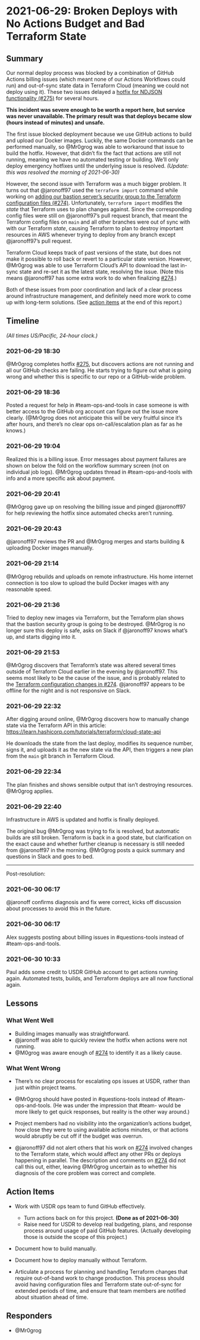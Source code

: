 # 2021-06-29: Broken Deploys with No Actions Budget and Bad Terraform State

## Summary

Our normal deploy process was blocked by a combination of GitHub Actions billing issues (which meant none of our Actions Workflows could run) and out-of-sync state data in Terraform Cloud (meaning we could not deploy using it). These two issues delayed a [hotfix for NDJSON functionality (#275)][issue-275] for several hours.

**This incident was severe enough to be worth a report here, but service was never unavailable. The primary result was that deploys became slow (hours instead of minutes) and unsafe.**

The first issue blocked deployment because we use GitHub actions to build and upload our Docker images. Luckily, the same Docker commands can be performed manually, so @Mr0grog was able to workaround that issue to build the hotfix. However, that didn’t fix the fact that actions are still not running, meaning we have no automated testing or building. We’ll only deploy emergency hotfixes until the underlying issue is resolved. *(Update: this was resolved the morning of 2021-06-30)*

However, the second issue with Terraform was a much bigger problem. It turns out that @jaronoff97 used the `terraform import` command while working on [adding our bastion server’s security group to the Terraform configuration files (#274)][issue-274]. Unfortunately, `terraform import` modifies the *state* that Terraform uses to plan changes against. Since the corresponding config files were still on @jaronoff97’s pull request branch, that meant the Terraform config files on `main` and all other branches were out of sync with with our Terraform *state*, causing Terraform to plan to destroy important resources in AWS whenever trying to deploy from any branch except @jaronoff97’s pull request.

Terraform Cloud keeps track of past versions of the state, but does not make it possible to roll back or revert to a particular state version. However, @Mr0grog was able to use Terraform Cloud’s API to download the last in-sync state and re-set it as the latest state, resolving the issue. (Note this means @jaronoff97 has some extra work to do when finalizing [#274][issue-274].)

Both of these issues from poor coordination and lack of a clear process around infrastructure management, and definitely need more work to come up with long-term solutions. (See [action items](#action-items) at the end of this report.)


## Timeline

*(All times US/Pacific, 24-hour clock.)*

### 2021-06-29 18:30

@Mr0grog completes hotfix [#275][issue-275], but discovers actions are not running and all our GitHub checks are failing. He starts trying to figure out what is going wrong and whether this is specific to our repo or a GitHub-wide problem.


### 2021-06-29 18:36

Posted a request for help in #team-ops-and-tools in case someone is with better access to the GitHub org account can figure out the issue more clearly. (@Mr0grog does not anticipate this will be very fruitful since it’s after hours, and there’s no clear ops on-call/escalation plan as far as he knows.)


### 2021-06-29 19:04

Realized this is a billing issue. Error messages about payment failures are shown on below the fold on the workflow summary screen (not on individual job logs). @Mr0grog updates thread in #team-ops-and-tools with info and a more specific ask about payment.


### 2021-06-29 20:41

@Mr0grog gave up on resolving the billing issue and pinged @jaronoff97 for help reviewing the hotfix since automated checks aren’t running.


### 2021-06-29 20:43

@jaronoff97 reviews the PR and @Mr0grog merges and starts building & uploading Docker images manually.


### 2021-06-29 21:14

@Mr0grog rebuilds and uploads on remote infrastructure. His home internet connection is too slow to upload the build Docker images with any reasonable speed.


### 2021-06-29 21:36

Tried to deploy new images via Terraform, but the Terraform plan shows that the bastion security group is going to be destroyed. @Mr0grog is no longer sure this deploy is safe, asks on Slack if @jaronoff97 knows what’s up, and starts digging into it.


### 2021-06-29 21:53

@Mr0grog discovers that Terraform’s state was altered several times outside of Terraform Cloud earlier in the evening by @jaronoff97. This seems most likely to be the cause of the issue, and is probably related to the [Terraform configuration changes in #274][issue-274]. @jaronoff97 appears to be offline for the night and is not responsive on Slack.


### 2021-06-29 22:32

After digging around online, @Mr0grog discovers how to manually change state via the Terraform API in this article: https://learn.hashicorp.com/tutorials/terraform/cloud-state-api

He downloads the state from the last deploy, modifies its sequence number, signs it, and uploads it as the new state via the API, then triggers a new plan from the `main` git branch in Terraform Cloud.


### 2021-06-29 22:34

The plan finishes and shows sensible output that isn’t destroying resources. @Mr0grog applies.


### 2021-06-29 22:40

Infrastructure in AWS is updated and hotfix is finally deployed.

The original bug @Mr0grog was trying to fix is resolved, but automatic builds are still broken. Terraform is back in a good state, but clarification on the exact cause and whether further cleanup is necessary is still needed from @jaronoff97 in the morning. @Mr0grog posts a quick summary and questions in Slack and goes to bed.

---

Post-resolution:

### 2021-06-30 06:17

@jaronoff confirms diagnosis and fix were correct, kicks off discussion about processes to avoid this in the future.


### 2021-06-30 06:17

Alex suggests posting about billing issues in #questions-tools instead of #team-ops-and-tools.


### 2021-06-30 10:33

Paul adds some credit to USDR GitHub account to get actions running again. Automated tests, builds, and Terraform deploys are all now functional again.


## Lessons

### What Went Well

- Building images manually was straightforward.
- @jaronoff was able to quickly review the hotfix when actions were not running.
- @M0grog was aware enough of [#274][issue-274] to identify it as a likely cause.


### What Went Wrong

- There’s no clear process for escalating ops issues at USDR, rather than just within project teams.

- @Mr0grog should have posted in #questions-tools instead of #team-ops-and-tools. (He was under the impression that #team- would be more likely to get quick responses, but reality is the other way around.)

- Project members had no visibility into the organization’s actions budget, how close they were to using available actions minutes, or that actions would abruptly be cut off if the budget was overrun.

- @jaronoff97 did not alert others that his work on [#274][issue-274] involved changes to the Terraform state, which would affect any other PRs or deploys happening in parallel. The description and comments on [#274][issue-274] did not call this out, either, leaving @Mr0grog uncertain as to whether his diagnosis of the core problem was correct and complete.


## Action Items

- Work with USDR ops team to fund GitHub effectively.
    - Turn actions back on for this project. **(Done as of 2021-06-30)**
    - Raise need for USDR to develop real budgeting, plans, and response process around usage of paid GitHub features. (Actually developing those is outside the scope of this project.)

- Document how to build manually.

- Document how to deploy manually without Terraform.

- Articulate a process for planning and handling Terraform changes that require out-of-band work to change production. This process should avoid having configuration files and Terraform state out-of-sync for extended periods of time, and ensure that team members are notified about situation ahead of time.


## Responders

- @Mr0grog


[issue-274]: https://github.com/usdigitalresponse/univaf/pull/274
[issue-275]: https://github.com/usdigitalresponse/univaf/pull/275
